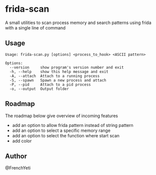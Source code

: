 # frida-scan
A small utilities to scan process memory and search patterns using frida with a single line of command


## Usage
```
Usage: frida-scan.py [options] <process_to_hook> <ASCII pattern> 

Options:
  --version     show program's version number and exit
  -h, --help    show this help message and exit
  -A, --attach  Attach to a running process
  -S, --spawn   Spawn a new process and attach
  -P, --pid     Attach to a pid process
  -o, --output  Output folder
```

## Roadmap
The roadmap below give overview of incoming features
- add an option to allow frida pattern instead of string pattern
- add an option to select a specific memory range
- add an option to select the function where start scan  
- add color

## Author
@FrenchYeti
